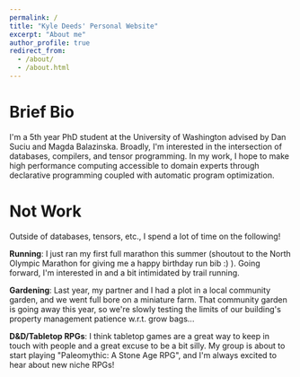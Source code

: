 ```yaml
---
permalink: /
title: "Kyle Deeds' Personal Website"
excerpt: "About me"
author_profile: true
redirect_from: 
  - /about/
  - /about.html
---
```



Brief Bio
======
I'm a 5th year PhD student at the University of Washington advised by Dan Suciu and Magda Balazinska. Broadly, I'm interested in the intersection of databases, compilers, and tensor programming. In my work, I hope to make high performance computing accessible to domain experts through declarative programming coupled with automatic program optimization.


Not Work
======
Outside of databases, tensors, etc., I spend a lot of time on the following!

**Running**: I just ran my first full marathon this summer (shoutout to the North Olympic Marathon for giving me a happy birthday run bib :) ). Going forward, I'm interested in and a bit intimidated by trail running.

**Gardening**: Last year, my partner and I had a plot in a local community garden, and we went full bore on a miniature farm. That community garden is going away this year, so we're slowly testing the limits of our building's property management patience w.r.t. grow bags...

**D&D/Tabletop RPGs**: I think tabletop games are a great way to keep in touch with people and a great excuse to be a bit silly. My group is about to start playing "Paleomythic: A Stone Age RPG", and I'm always excited to hear about new niche RPGs!
